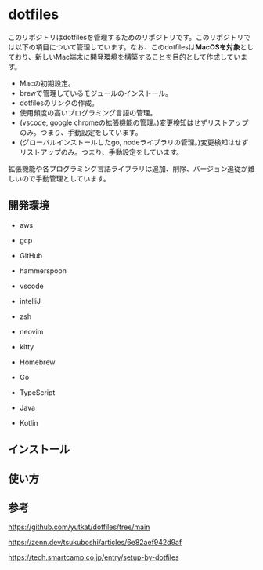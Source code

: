 # dotfiles

このリポジトリはdotfilesを管理するためのリポジトリです。このリポジトリでは以下の項目について管理しています。なお、このdotfilesは**MacOSを対象**としており、新しいMac端末に開発環境を構築することを目的として作成しています。

- Macの初期設定。
- brewで管理しているモジュールのインストール。
- dotfilesのリンクの作成。
- 使用頻度の高いプログラミング言語の管理。
- (vscode, google chromeの拡張機能の管理。)変更検知はせずリストアップのみ。つまり、手動設定をしています。
- (グローバルインストールしたgo, nodeライブラリの管理。)変更検知はせずリストアップのみ。つまり、手動設定をしています。

拡張機能や各プログラミング言語ライブラリは追加、削除、バージョン追従が難しいので手動管理としています。

## 開発環境

- aws
- gcp
- GitHub
- hammerspoon
- vscode
- intelliJ
- zsh
- neovim
- kitty
- Homebrew

- Go
- TypeScript
- Java
- Kotlin

## インストール

## 使い方

## 参考

https://github.com/yutkat/dotfiles/tree/main

https://zenn.dev/tsukuboshi/articles/6e82aef942d9af

https://tech.smartcamp.co.jp/entry/setup-by-dotfiles
